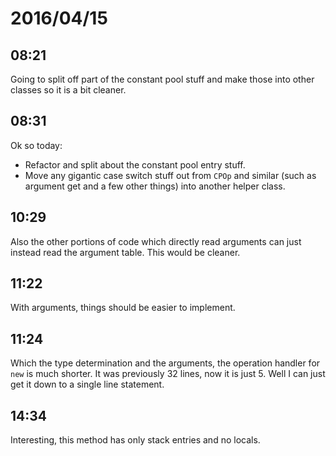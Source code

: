 # 2016/04/15

## 08:21

Going to split off part of the constant pool stuff and make those into other
classes so it is a bit cleaner.

## 08:31

Ok so today:

 * Refactor and split about the constant pool entry stuff.
 * Move any gigantic case switch stuff out from `CPOp` and similar (such as
   argument get and a few other things) into another helper class.

## 10:29

Also the other portions of code which directly read arguments can just instead
read the argument table. This would be cleaner.

## 11:22

With arguments, things should be easier to implement.

## 11:24

Which the type determination and the arguments, the operation handler for `new`
is much shorter. It was previously 32 lines, now it is just 5. Well I can just
get it down to a single line statement.

## 14:34

Interesting, this method has only stack entries and no locals.

